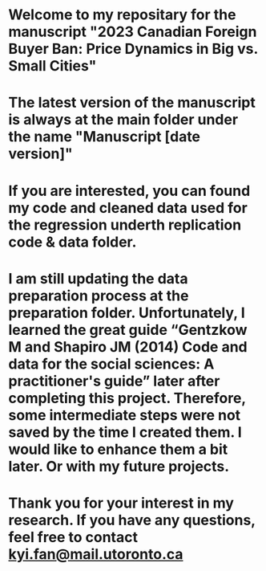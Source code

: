 # Welcome to my repositary for the manuscript "2023 Canadian Foreign Buyer Ban: Price Dynamics in Big vs. Small Cities"
# The latest version of the manuscript is always at the main folder under the name "Manuscript [date version]"
# If you are interested, you can found my code and cleaned data used for the regression underth replication code & data folder. 
# I am still updating the data preparation process at the preparation folder. Unfortunately, I learned the great guide “Gentzkow M and Shapiro JM (2014) Code and data for the social sciences: A practitioner's guide” later after completing this project. Therefore, some intermediate steps were not saved by the time I created them. I would like to enhance them a bit later. Or with my future projects.
# Thank you for your interest in my research. If you have any questions, feel free to contact kyi.fan@mail.utoronto.ca
